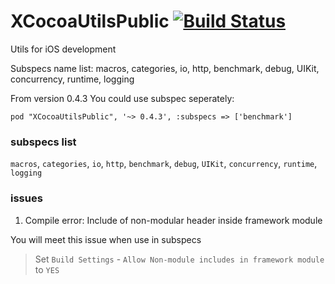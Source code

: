 # XCocoaUtilsPublic [![Build Status](https://travis-ci.org/xudeheng/XCocoaUtilsPublic.svg?branch=master)](https://travis-ci.org/xudeheng/XCocoaUtilsPublic) 

Utils for iOS development

Subspecs name list: macros, categories, io, http, benchmark, debug, UIKit, concurrency, runtime, logging

From version 0.4.3 You could use subspec seperately:

```
pod "XCocoaUtilsPublic", '~> 0.4.3', :subspecs => ['benchmark']
```

### subspecs list

`macros`, `categories`, `io`, `http`, `benchmark`, `debug`, `UIKit`, `concurrency`, `runtime`, `logging`

### issues

1.  Compile error: Include of non-modular header inside framework module

You will meet this issue when use in subspecs

> Set `Build Settings` - `Allow Non-module includes in framework module` to `YES`
 
